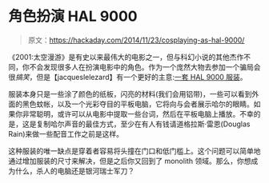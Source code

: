 # 角色扮演 HAL 9000

> 原文：<https://hackaday.com/2014/11/23/cosplaying-as-hal-9000/>

《2001:太空漫游》是有史以来最伟大的电影之一，但与科幻小说的其他杰作不同，你不会发现很多人在扮演电影中的角色。作为一个庞然大物去参加一个骗局会很*搞笑*，但是【jacqueslelezard】有一个更好的主意:[一套 HAL 9000 服装](http://www.instructables.com/id/Hal-9000-cosplay/)。

服装本身只是一些涂了颜色的纸板，闪亮的材料(我们会用铝带)，一些可以看到外面的黑色蚊帐，以及一个光彩夺目的平板电脑，它将向与会者展示哈尔的眼睛。如果你非常聪明，或许可以从电影中提取一些台词，然后在平板电脑上播放。不幸的是，这是复制哈尔声音的最佳方式，至少在有人有钱请道格拉斯·雷恩(Douglas Rain)来做一些配音工作之前是这样。

这种服装的唯一缺点是穿着者容易将头撞在门口和低门槛上。这个问题可以简单地通过增加服装的尺寸来解决，但是之后你又回到了 monolith 领域。那么，你想成为什么，杀人的电脑还是银河瑞士军刀？